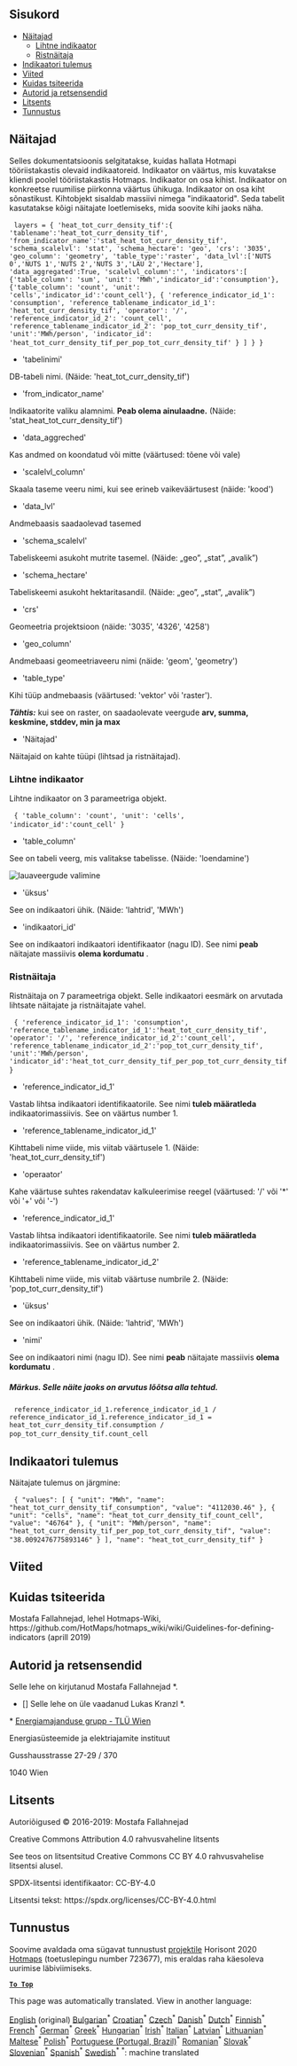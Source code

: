 <h2> Sisukord </h2><ul><li> <a href="#Indicators">Näitajad</a> <ul><li> <a href="#Simple-indicator">Lihtne indikaator</a> </li><li> <a href="#Cross-indicator">Ristnäitaja</a> </li></ul></li><li> <a href="#Indicator-result">Indikaatori tulemus</a> </li><li> <a href="#references">Viited</a> </li><li> <a href="#how-to-cite">Kuidas tsiteerida</a> </li><li> <a href="#authors-and-reviewers">Autorid ja retsensendid</a> </li><li> <a href="#license">Litsents</a> </li><li> <a href="#acknowledgement">Tunnustus</a> </li></ul><h2> Näitajad </h2><p> Selles dokumentatsioonis selgitatakse, kuidas hallata Hotmapi tööriistakastis olevaid indikaatoreid. Indikaator on väärtus, mis kuvatakse kliendi poolel tööriistakastis Hotmaps. Indikaator on osa kihist. Indikaator on konkreetse ruumilise piirkonna väärtus ühikuga. Indikaator on osa kiht sõnastikust. Kihtobjekt sisaldab massiivi nimega "indikaatorid". Seda tabelit kasutatakse kõigi näitajate loetlemiseks, mida soovite kihi jaoks näha. </p><pre> <code>layers = { 'heat_tot_curr_density_tif':{ 'tablename':'heat_tot_curr_density_tif', 'from_indicator_name':'stat_heat_tot_curr_density_tif', 'schema_scalelvl': 'stat', 'schema_hectare': 'geo', 'crs': '3035', 'geo_column': 'geometry', 'table_type':'raster', 'data_lvl':['NUTS 0','NUTS 1','NUTS 2','NUTS 3','LAU 2','Hectare'], 'data_aggregated':True, 'scalelvl_column':'', 'indicators':[ {'table_column': 'sum', 'unit': 'MWh','indicator_id':'consumption'}, {'table_column': 'count', 'unit': 'cells','indicator_id':'count_cell'}, { 'reference_indicator_id_1': 'consumption', 'reference_tablename_indicator_id_1': 'heat_tot_curr_density_tif', 'operator': '/', 'reference_indicator_id_2': 'count_cell', 'reference_tablename_indicator_id_2': 'pop_tot_curr_density_tif', 'unit':'MWh/person', 'indicator_id': 'heat_tot_curr_density_tif_per_pop_tot_curr_density_tif' } ] } }</code> </pre><ul><li> 'tabelinimi' </li></ul><p> DB-tabeli nimi. (Näide: 'heat_tot_curr_density_tif') </p><ul><li> 'from_indicator_name' </li></ul><p> Indikaatorite valiku alamnimi. <strong>Peab olema ainulaadne.</strong> (Näide: 'stat_heat_tot_curr_density_tif') </p><ul><li> 'data_aggreched' </li></ul><p> Kas andmed on koondatud või mitte (väärtused: tõene või vale) </p><ul><li> 'scalelvl_column' </li></ul><p> Skaala taseme veeru nimi, kui see erineb vaikeväärtusest (näide: 'kood') </p><ul><li> 'data_lvl' </li></ul><p> Andmebaasis saadaolevad tasemed </p><ul><li> 'schema_scalelvl' </li></ul><p> Tabeliskeemi asukoht mutrite tasemel. (Näide: „geo”, „stat”, „avalik”) </p><ul><li> 'schema_hectare' </li></ul><p> Tabeliskeemi asukoht hektaritasandil. (Näide: „geo”, „stat”, „avalik”) </p><ul><li> 'crs' </li></ul><p> Geomeetria projektsioon (näide: '3035', '4326', '4258') </p><ul><li> 'geo_column' </li></ul><p> Andmebaasi geomeetriaveeru nimi (näide: 'geom', 'geometry') </p><ul><li> 'table_type' </li></ul><p> Kihi tüüp andmebaasis (väärtused: 'vektor' või 'raster'). </p><p> <em><strong>Tähtis:</strong></em> kui see on raster, on saadaolevate veergude <strong>arv, summa, keskmine, stddev, min ja max</strong> </p><ul><li> 'Näitajad' </li></ul><p> Näitajaid on kahte tüüpi (lihtsad ja ristnäitajad). </p><h3> Lihtne indikaator </h3><p> Lihtne indikaator on 3 parameetriga objekt. </p><pre> <code>{ 'table_column': 'count', 'unit': 'cells', 'indicator_id':'count_cell' }</code> </pre><ul><li> 'table_column' </li></ul><p> See on tabeli veerg, mis valitakse tabelisse. (Näide: 'loendamine') </p><p><img alt="lauaveergude valimine" src="/api/assets/table_image.png"/></p><ul><li> 'üksus' </li></ul><p> See on indikaatori ühik. (Näide: 'lahtrid', 'MWh') </p><ul><li> 'indikaatori_id' </li></ul><p> See on indikaatori indikaatori identifikaator (nagu ID). See nimi <strong>peab</strong> näitajate massiivis <strong>olema kordumatu</strong> . </p><h3> Ristnäitaja </h3><p> Ristnäitaja on 7 parameetriga objekt. Selle indikaatori eesmärk on arvutada lihtsate näitajate ja ristnäitajate vahel. </p><pre> <code>{ 'reference_indicator_id_1': 'consumption', 'reference_tablename_indicator_id_1':'heat_tot_curr_density_tif', 'operator': '/', 'reference_indicator_id_2':'count_cell', 'reference_tablename_indicator_id_2':'pop_tot_curr_density_tif', 'unit':'MWh/person', 'indicator_id':'heat_tot_curr_density_tif_per_pop_tot_curr_density_tif' }</code> </pre><ul><li> 'reference_indicator_id_1' </li></ul><p> Vastab lihtsa indikaatori identifikaatorile. See nimi <strong>tuleb määratleda</strong> indikaatorimassiivis. See on väärtus number 1. </p><ul><li> 'reference_tablename_indicator_id_1' </li></ul><p> Kihttabeli nime viide, mis viitab väärtusele 1. (Näide: 'heat_tot_curr_density_tif') </p><ul><li> 'operaator' </li></ul><p> Kahe väärtuse suhtes rakendatav kalkuleerimise reegel (väärtused: '/' või '*' või '+' või '-') </p><ul><li> 'reference_indicator_id_1' </li></ul><p> Vastab lihtsa indikaatori identifikaatorile. See nimi <strong>tuleb määratleda</strong> indikaatorimassiivis. See on väärtus number 2. </p><ul><li> 'reference_tablename_indicator_id_2' </li></ul><p> Kihttabeli nime viide, mis viitab väärtuse numbrile 2. (Näide: 'pop_tot_curr_density_tif') </p><ul><li> 'üksus' </li></ul><p> See on indikaatori ühik. (Näide: 'lahtrid', 'MWh') </p><ul><li> 'nimi' </li></ul><p> See on indikaatori nimi (nagu ID). See nimi <strong>peab</strong> näitajate massiivis <strong>olema kordumatu</strong> . </p><h5> Märkus. Selle näite jaoks on arvutus lõõtsa alla tehtud. </h5><pre> <code>reference_indicator_id_1.reference_indicator_id_1 / reference_indicator_id_1.reference_indicator_id_1 = heat_tot_curr_density_tif.consumption / pop_tot_curr_density_tif.count_cell</code> </pre><h2> Indikaatori tulemus </h2><p> Näitajate tulemus on järgmine: </p><pre> <code>{ "values": [ { "unit": "MWh", "name": "heat_tot_curr_density_tif_consumption", "value": "4112030.46" }, { "unit": "cells", "name": "heat_tot_curr_density_tif_count_cell", "value": "46764" }, { "unit": "MWh/person", "name": "heat_tot_curr_density_tif_per_pop_tot_curr_density_tif", "value": "38.0092476775893146" } ], "name": "heat_tot_curr_density_tif" }</code> </pre><h2> Viited </h2><h2> Kuidas tsiteerida </h2><p> Mostafa Fallahnejad, lehel Hotmaps-Wiki, https://github.com/HotMaps/hotmaps_wiki/wiki/Guidelines-for-defining-indicators (aprill 2019) </p><h2> Autorid ja retsensendid </h2><p> Selle lehe on kirjutanud Mostafa Fallahnejad *. </p><ul><li> [] Selle lehe on üle vaadanud Lukas Kranzl *. </li></ul><p> * <a href="https://eeg.tuwien.ac.at/">Energiamajanduse grupp - TLÜ Wien</a> </p><p> Energiasüsteemide ja elektriajamite instituut </p><p> Gusshausstrasse 27-29 / 370 </p><p> 1040 Wien </p><h2> Litsents </h2><p> Autoriõigused © 2016-2019: Mostafa Fallahnejad </p><p> Creative Commons Attribution 4.0 rahvusvaheline litsents </p><p> See teos on litsentsitud Creative Commons CC BY 4.0 rahvusvahelise litsentsi alusel. </p><p> SPDX-litsentsi identifikaator: CC-BY-4.0 </p><p> Litsentsi tekst: https://spdx.org/licenses/CC-BY-4.0.html </p><h2> Tunnustus </h2><p> Soovime avaldada oma sügavat tunnustust <a href="https://www.hotmaps-project.eu">projektile</a> Horisont 2020 <a href="https://www.hotmaps-project.eu">Hotmaps</a> (toetuslepingu number 723677), mis eraldas raha käesoleva uurimise läbiviimiseks. </p><p><ins> <code><strong><a href="#table-of-contents">To Top</a></strong></code> </ins> </p>

This page was automatically translated. View in another language:

[English](en-Guidelines-for-defining-indicators) (original) [Bulgarian](bg-Guidelines-for-defining-indicators)<sup>\*</sup> [Croatian](hr-Guidelines-for-defining-indicators)<sup>\*</sup> [Czech](cs-Guidelines-for-defining-indicators)<sup>\*</sup> [Danish](da-Guidelines-for-defining-indicators)<sup>\*</sup> [Dutch](nl-Guidelines-for-defining-indicators)<sup>\*</sup>  [Finnish](fi-Guidelines-for-defining-indicators)<sup>\*</sup> [French](fr-Guidelines-for-defining-indicators)<sup>\*</sup> [German](de-Guidelines-for-defining-indicators)<sup>\*</sup> [Greek](el-Guidelines-for-defining-indicators)<sup>\*</sup> [Hungarian](hu-Guidelines-for-defining-indicators)<sup>\*</sup> [Irish](ga-Guidelines-for-defining-indicators)<sup>\*</sup> [Italian](it-Guidelines-for-defining-indicators)<sup>\*</sup> [Latvian](lv-Guidelines-for-defining-indicators)<sup>\*</sup> [Lithuanian](lt-Guidelines-for-defining-indicators)<sup>\*</sup> [Maltese](mt-Guidelines-for-defining-indicators)<sup>\*</sup> [Polish](pl-Guidelines-for-defining-indicators)<sup>\*</sup> [Portuguese (Portugal, Brazil)](pt-Guidelines-for-defining-indicators)<sup>\*</sup> [Romanian](ro-Guidelines-for-defining-indicators)<sup>\*</sup> [Slovak](sk-Guidelines-for-defining-indicators)<sup>\*</sup> [Slovenian](sl-Guidelines-for-defining-indicators)<sup>\*</sup> [Spanish](es-Guidelines-for-defining-indicators)<sup>\*</sup> [Swedish](sv-Guidelines-for-defining-indicators)<sup>\*</sup>
<sup>\*</sup>: machine translated
